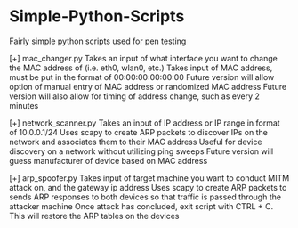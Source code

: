 # Simple-Python-Scripts
Fairly simple python scripts used for pen testing

[+] mac_changer.py
Takes an input of what interface you want to change the MAC address of (i.e. eth0, wlan0, etc.)
Takes input of MAC address, must be put in the format of 00:00:00:00:00:00
Future version will allow option of manual entry of MAC address or randomized MAC address
Future version will also allow for timing of address change, such as every 2 minutes

[+] network_scanner.py
Takes an input of IP address or IP range in format of 10.0.0.1/24
Uses scapy to create ARP packets to discover IPs on the network and associates them to their MAC address
Useful for device discovery on a network without utilizing ping sweeps
Future version will guess manufacturer of device based on MAC address

[+] arp_spoofer.py
Takes input of target machine you want to conduct MITM attack on, and the gateway ip address
Uses scapy to create ARP packets to sends ARP responses to both devices so that traffic is passed through the attacker machine
Once attack has concluded, exit script with CTRL + C. This will restore the ARP tables on the devices
